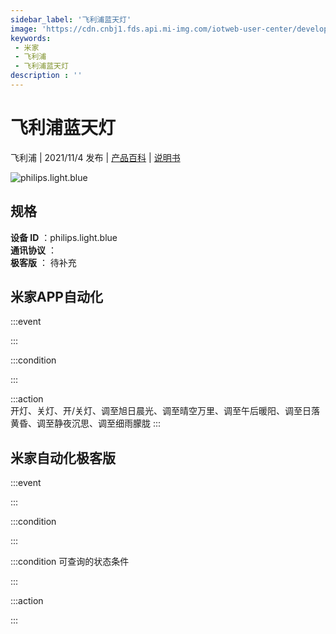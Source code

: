 ```yaml
---
sidebar_label: '飞利浦蓝天灯'
image: 'https://cdn.cnbj1.fds.api.mi-img.com/iotweb-user-center/developer_1679068738118zuPGPfkW.png?GalaxyAccessKeyId=AKVGLQWBOVIRQ3XLEW&Expires=9223372036854775807&Signature=0nV9FlTZULnDGHqjHOmvNcMwlb0='
keywords: 
 - 米家
 - 飞利浦
 - 飞利浦蓝天灯
description : ''
---
```

# 飞利浦蓝天灯

飞利浦 | 2021/11/4 发布 | [产品百科](https://home.mi.com/webapp/content/baike/product/index.html?model=philips.light.blue/) | [说明书](https://home.mi.com/views/introduction.html?model=philips.light.blue&region=cn)

![philips.light.blue](https://cdn.cnbj1.fds.api.mi-img.com/iotweb-user-center/developer_1679068738118zuPGPfkW.png?GalaxyAccessKeyId=AKVGLQWBOVIRQ3XLEW&Expires=9223372036854775807&Signature=0nV9FlTZULnDGHqjHOmvNcMwlb0=)

## 规格  
> 
**设备 ID** ：philips.light.blue  
**通讯协议** ：  
**极客版**  ： 待补充 


## 米家APP自动化  

:::event  

:::

:::condition  

:::

:::action   
开灯、关灯、开/关灯、调至旭日晨光、调至晴空万里、调至午后暖阳、调至日落黄昏、调至静夜沉思、调至细雨朦胧
:::

## 米家自动化极客版  

:::event  

:::

:::condition  

:::

:::condition 可查询的状态条件  

:::

:::action  

:::

        
